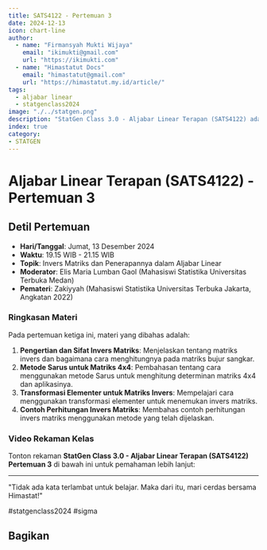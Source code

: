 ```yaml
--- 
title: SATS4122 - Pertemuan 3
date: 2024-12-13
icon: chart-line
author:
  - name: "Firmansyah Mukti Wijaya"
    email: "ikimukti@gmail.com"
    url: "https://ikimukti.com"
  - name: "Himastatut Docs"
    email: "himastatut@gmail.com"
    url: "https://himastatut.my.id/article/"
tags:
  - aljabar linear
  - statgenclass2024
image: "./../statgen.png"
description: "StatGen Class 3.0 - Aljabar Linear Terapan (SATS4122) adalah program untuk memperkenalkan mahasiswa pada konsep dasar aljabar linear dan aplikasinya dalam statistika."
index: true
category: 
- STATGEN
--- 
```


# Aljabar Linear Terapan (SATS4122) - Pertemuan 3

## Detil Pertemuan

- **Hari/Tanggal**: Jumat, 13 Desember 2024  
- **Waktu**: 19.15 WIB - 21.15 WIB  
- **Topik**: Invers Matriks dan Penerapannya dalam Aljabar Linear  
- **Moderator**: Elis Maria Lumban Gaol (Mahasiswi Statistika Universitas Terbuka Medan)  
- **Pemateri**: Zakiyyah (Mahasiswi Statistika Universitas Terbuka Jakarta, Angkatan 2022)

### Ringkasan Materi
Pada pertemuan ketiga ini, materi yang dibahas adalah:
1. **Pengertian dan Sifat Invers Matriks**: Menjelaskan tentang matriks invers dan bagaimana cara menghitungnya pada matriks bujur sangkar.
2. **Metode Sarus untuk Matriks 4x4**: Pembahasan tentang cara menggunakan metode Sarus untuk menghitung determinan matriks 4x4 dan aplikasinya.
3. **Transformasi Elementer untuk Matriks Invers**: Mempelajari cara menggunakan transformasi elementer untuk menemukan invers matriks.
4. **Contoh Perhitungan Invers Matriks**: Membahas contoh perhitungan invers matriks menggunakan metode yang telah dijelaskan.

### Video Rekaman Kelas
Tonton rekaman **StatGen Class 3.0 - Aljabar Linear Terapan (SATS4122) Pertemuan 3** di bawah ini untuk pemahaman lebih lanjut:

<VidStack  
  src="https://www.youtube.com/watch?v=2aMotKuJOxk"  
  title="StatGen Class 3.0 - Aljabar Linear Terapan (SATS4122) Pertemuan 3"
/>

--- 

"Tidak ada kata terlambat untuk belajar. Maka dari itu, mari cerdas bersama Himastat!"

#statgenclass2024 #sigma


## Bagikan
<Share colorful />
<GitContributors />
<GitChangelog />